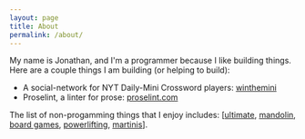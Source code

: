 ```yaml
---
layout: page
title: About
permalink: /about/
---
```


My name is Jonathan, and I'm a programmer because I like building things.  Here are a couple things I am building (or helping to build):

- A social-network for NYT Daily-Mini Crossword players:  [winthemini](https://winthemini.herokuapp.com/)
- Proselint, a linter for prose: [proselint.com](http://proselint.com/)

The list of non-progamming things that I enjoy includes: [[ultimate](http://discny.org/), [mandolin](https://www.youtube.com/watch?v=5xeLXC5Ph98), [board games](https://en.wikipedia.org/wiki/Catan), [powerlifting](https://www.youtube.com/watch?v=TMIGc-PqsBc), [martinis](http://www.theatlantic.com/health/archive/2009/04/dry-martini-the-king-of-cocktails/16543/)].


